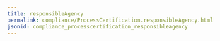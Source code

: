 ```yaml
---
title: responsibleAgency
permalink: compliance/ProcessCertification.responsibleAgency.html
jsonid: compliance_processcertification_responsibleagency
---
```

